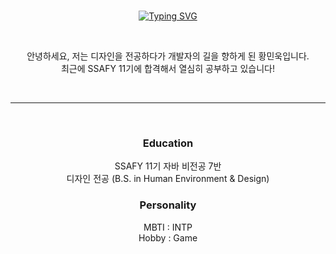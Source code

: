 <div align="center">
<br/>

[![Typing SVG](https://readme-typing-svg.demolab.com?font=Roboto&weight=500&size=30&pause=1000&color=000000&center=true&vCenter=true&random=false&width=435&lines=Hello%2C+My+name+is+Minuk+Hwang)](https://git.io/typing-svg)


<br/>


안녕하세요, 저는 디자인을 전공하다가 개발자의 길을 향하게 된 황민욱입니다.
<br/>
최근에 SSAFY 11기에 합격해서 열심히 공부하고 있습니다!

<br/>

---

<br/>

### Education
SSAFY 11기 자바 비전공 7반
<br/>
디자인 전공 (B.S. in Human Environment & Design)

### Personality
MBTI : INTP
<br/>
Hobby : Game

<br/>

</div>